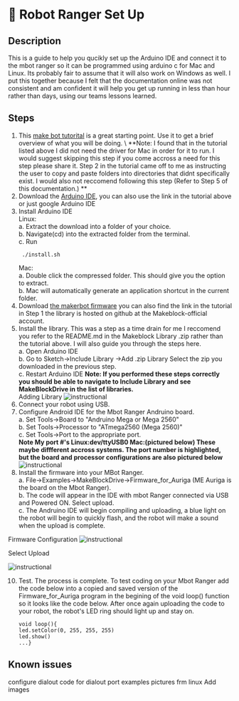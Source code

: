 # 🤖 Robot Ranger Set Up
## Description
This is a guide to help you qucikly set up the Arduino IDE and connect it to the mbot ranger so it can be programmed using arduino c for Mac and Linux. Its probably fair to assume that it will also work on Windows as well. I put this together because I felt that the documentation online was not consistent and am confident it will help you get up running in less than hour rather than days, using our teams lessons learned.  
## Steps
1. This [make bot tutorital](http://learn.makeblock.com/en/learning-arduino-programming/) is a great starting point. Use it to get a brief overview of what you will be doing. \ 
   **Note: I found that in the tutorial listed above I did not need the driver for Mac in order for it to run. I would suggest skipping this step if you come accross a need for this step please share it. Step 2 in the tutorial came off to me as instructing the user to copy and paste folders into directories that didnt specifically exist. I would also not reccomend following this step (Refer to Step 5 of this documentation.) **
2. Download the [Arduino IDE](https://www.arduino.cc/en/software), you can also use the link in the tutorial above or just google Arduino IDE
3. Install Arduino IDE\
   Linux: \
   a. Extract the download into a folder of your choice.\
   b. Navigate(cd) into the extracted folder from the terminal.\
   c. Run 
   ```terminal 
    ./install.sh
    ```
   Mac:\
   a. Double click the compressed folder. This should give you the option to extract.\
   b. Mac will automatically generate an application shortcut in the current folder. 
4. Download [the makerbot firmware](https://github.com/Makeblock-official/Makeblock-Libraries/archive/master.zip) you can also find the link in the tutorial in Step 1 the library is hosted on github at the Makeblock-official account. 
5. Install the library. This was a step as a time drain for me I reccomend you refer to the README.md in the Makeblock Library .zip
rather than the tutorial above. I will also guide you through the steps here. \
   a. Open Arduino IDE \
   b. Go to Sketch->Include Library ->Add .zip Library Select the zip you downloaded in the previous step.  
   c. Restart Arduino IDE **Note: If you performed these steps correctly  you should be able to navigate to Include Library and see MakeBlockDrive in the list of libraries.**   
 Adding Library 
 ![instructional](images/addzip.png) 
 6. Connect your robot using USB.
 7. Configure Android IDE for the Mbot Ranger Andruino board.  
    a. Set Tools->Board to "Andruino Mega or Mega 2560" \
    b. Set Tools->Processor to "ATmega2560 (Mega 2560)" \
    c. Set Tools->Port to the appropriate port.  
 **Note My port #'s Linux:dev/ttyUSB0 Mac:(pictured below) These maybe diffferent accross systems. The port number is highlighted, but the board and processor configurations are also pictured below**
  ![instructional](images/configuration.png)
 8. Install the firmware into your MBot Ranger.  
    a. File->Examples->MakeBlockDrive->Firmware_for_Auriga (ME Auriga is the board on the Mbot Ranger).  
    b. The code will appear in the IDE with mbot Ranger connected via USB and Powered ON. Select upload.    
    c. The Andruino IDE will begin compiling and uploading, a blue light on the robot will begin to quickly flash, and the robot will make a sound when the upload is complete.    

Firmware Configuration
 ![instructional](images/firmware_mac.png)
 
 Select Upload 
 
![instructional](images/upload.png) 

10. Test. The process is complete. To test coding on your Mbot Ranger add the code below into a copied and saved version of the Firmware_for_Auriga program in the begining of the void loop() function so it looks like the code below. After once again uploading the code to your robot, the robot's LED ring should light up and stay on.   
    
      ```
      void loop(){
      led.setColor(0, 255, 255, 255)  
      led.show()  
      ...}
      
      ```
      
    
     
## Known issues
configure dialout
code for dialout
port examples pictures frm linux
Add images







        
    
